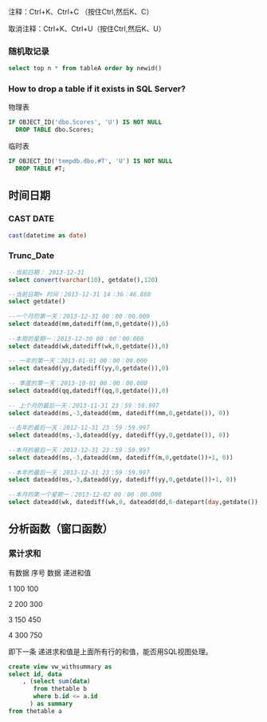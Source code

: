 

注释：Ctrl+K、Ctrl+C （按住Ctrl,然后K、C）

取消注释：Ctrl+K、Ctrl+U（按住Ctrl,然后K、U）

### 随机取记录
```sql
select top n * from tableA order by newid()
```

### How to drop a table if it exists in SQL Server?

物理表
```sql
IF OBJECT_ID('dbo.Scores', 'U') IS NOT NULL 
  DROP TABLE dbo.Scores; 
```

临时表
```sql
IF OBJECT_ID('tempdb.dbo.#T', 'U') IS NOT NULL
  DROP TABLE #T; 
```

## 时间日期

### CAST DATE
```sql
cast(datetime as date)
```

### Trunc_Date
```sql
--当前日期： 2013-12-31 
select convert(varchar(10), getdate(),120) 

--当前日期+ 时间：2013-12-31 14：36：46.860
select getdate()  
  
--一个月的第一天：2013-12-31 00：00：00.000  
select dateadd(mm,datediff(mm,0,getdate()),0)  
  
--本周的星期一：2013-12-30 00：00：00.000 
select dateadd(wk,datediff(wk,0,getdate()),0)  
  
-- 一年的第一天：2013-01-01 00：00：00.000 
select dateadd(yy,datediff(yy,0,getdate()),0)  
  
-- 季度的第一天：2013-10-01 00：00：00.000   
select dateadd(qq,datediff(qq,0,getdate()),0)  
  
-- 上个月的最后一天：2013-11-31 23：59：59.997 
select dateadd(ms,-3,dateadd(mm, datediff(mm,0,getdate()), 0))  
  
--去年的最后一天：2012-12-31 23：59：59.997  
select dateadd(ms,-3,dateadd(yy, datediff(yy,0,getdate()), 0))  
   
--本月的最后一天：2013-12-31 23：59：59.997   
select dateadd(ms,-3,dateadd(mm, datediff(m,0,getdate())+1, 0))  
  
--本年的最后一天：2013-12-31 23：59：59.997   
select dateadd(ms,-3,dateadd(yy, datediff(yy,0,getdate())+1, 0))  
   
--本月的第一个星期一：2013-12-02 00：00：00.000   
select dateadd(wk, datediff(wk,0, dateadd(dd,6-datepart(day,getdate()),getdate())), 0) 
```

## 分析函数（窗口函数）

### 累计求和

有数据
序号 数据 递进和值

1 100 100

2 200 300

3 150 450

4 300 750


即下一条 递进求和值是上面所有行的和值，能否用SQL视图处理。
```sql
create view vw_withsummary as
select id, data
    , (select sum(data) 
       from thetable b
       where b.id <= a.id
      ) as summary
from thetable a
```

